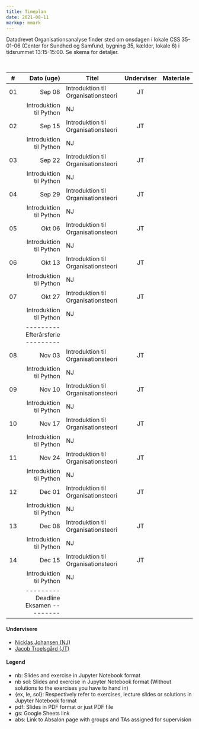 ```yaml
---
title: Timeplan
date: 2021-08-11
markup: mmark
---
```



Datadrevet Organisationsanalyse finder sted om onsdagen i lokale CSS 35-01-06 (Center for Sundhed og Samfund, bygning 35, kælder, lokale 6) i tidsrummet 13:15-15:00. Se skema for detaljer. 

<br />

\#  | Dato (uge)  | Titel | Underviser | Materiale
------|------:|-------|:--------:|:------|
01|Sep 08|Introduktion til Organisationsteori|JT||
  |      |Introduktion til Python|NJ|| 
02|Sep 15|Introduktion til Organisationsteori|JT||
  |      |Introduktion til Python|NJ|| 
03|Sep 22|Introduktion til Organisationsteori|JT||
  |      |Introduktion til Python|NJ|| 
04|Sep 29|Introduktion til Organisationsteori|JT||
  |      |Introduktion til Python|NJ|| 
05|Okt 06|Introduktion til Organisationsteori|JT||
  |      |Introduktion til Python|NJ|| 
06|Okt 13|Introduktion til Organisationsteori|JT||
  |      |Introduktion til Python|NJ|| 
07|Okt 27|Introduktion til Organisationsteori|JT||
  |      |Introduktion til Python|NJ|| 
  |      | ---------   Efterårsferie  --------- ||
08|Nov 03|Introduktion til Organisationsteori|JT||
  |      |Introduktion til Python|NJ|| 
09|Nov 10|Introduktion til Organisationsteori|JT||
  |      |Introduktion til Python|NJ|| 
10|Nov 17|Introduktion til Organisationsteori|JT||
  |      |Introduktion til Python|NJ|| 
11|Nov 24|Introduktion til Organisationsteori|JT||
  |      |Introduktion til Python|NJ|| 
12|Dec 01|Introduktion til Organisationsteori|JT||
  |      |Introduktion til Python|NJ|| 
13|Dec 08|Introduktion til Organisationsteori|JT||
  |      |Introduktion til Python|NJ|| 
14|Dec 15|Introduktion til Organisationsteori|JT||
  |      |Introduktion til Python|NJ|| 
  |      | ---------   Deadline Eksamen  --------- ||



#### Undervisere
- [Nicklas Johansen (NJ)](https://nicklasjohansen.netlify.app/)
- [Jacob Troelsgård (JT)](https://forskning.ku.dk/soeg/result/?pure=da/persons/394369)


#### Legend
- nb: Slides and exercise in Jupyter Notebook format
- nb sol: Slides and exercise in Jupyter Notebook format (Without solutions to the exercises you have to hand in)
- {ex, le, sol}: Respectively refer to exercises, lecture slides or solutions in Jupyter Notebook format
- pdf: Slides in PDF format or just PDF file
- gs: Google Sheets link 
- abs: Link to Absalon page with groups and TAs assigned for supervision 